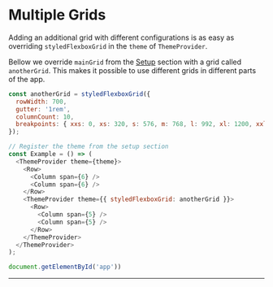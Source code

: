 # Multiple Grids

Adding an additional grid with different configurations is as easy as overriding `styledFlexboxGrid` in the `theme` of `ThemeProvider`.

Bellow we override `mainGrid` from the [Setup](#setup) section with a grid called `anotherGrid`.
This makes it possible to use different grids in different parts of the app.

```javascript
const anotherGrid = styledFlexboxGrid({
  rowWidth: 700,
  gutter: '1rem',
  columnCount: 10,
  breakpoints: { xxs: 0, xs: 320, s: 576, m: 768, l: 992, xl: 1200, xxl: 1440, },
});

// Register the theme from the setup section
const Example = () => (
  <ThemeProvider theme={theme}>
    <Row>
      <Column span={6} />
      <Column span={6} />
    </Row>
    <ThemeProvider theme={{ styledFlexboxGrid: anotherGrid }}>
      <Row>
        <Column span={5} />
        <Column span={5} />
      </Row>
    </ThemeProvider>
  </ThemeProvider>
);

document.getElementById('app'))
```
---
<!-- STORY -->
